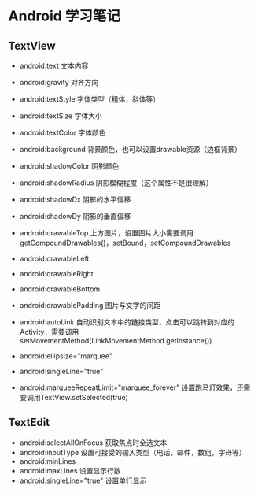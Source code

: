 # Android 学习笔记

## TextView
- android:text 文本内容
- android:gravity 对齐方向
- android:textStyle 字体类型（粗体，斜体等）
- android:textSize 字体大小
- android:textColor 字体颜色
- android:background 背景颜色，也可以设置drawable资源（边框背景）

- android:shadowColor 阴影颜色
- android:shadowRadius 阴影模糊程度（这个属性不是很理解）
- android:shadowDx 阴影的水平偏移
- android:shadowDy 阴影的垂直偏移

- android:drawableTop 上方图片，设置图片大小需要调用getCompoundDrawables()，setBound，setCompoundDrawables
- android:drawableLeft
- android:drawableRight
- android:drawableBottom
- android:drawablePadding 图片与文字的间距

- android:autoLink 自动识别文本中的链接类型，点击可以跳转到对应的Activity，需要调用setMovementMethod(LinkMovementMethod.getInstance()) 

- android:ellipsize="marquee"
- android:singleLine="true"
- android:marqueeRepeatLimit="marquee_forever" 设置跑马灯效果，还需要调用TextView.setSelected(true)

## TextEdit
- android:selectAllOnFocus 获取焦点时全选文本
- android:inputType 设置可接受的输入类型（电话，邮件，数组，字母等）
- android:minLines
- android:maxLines 设置显示行数
- android:singleLine="true" 设置单行显示